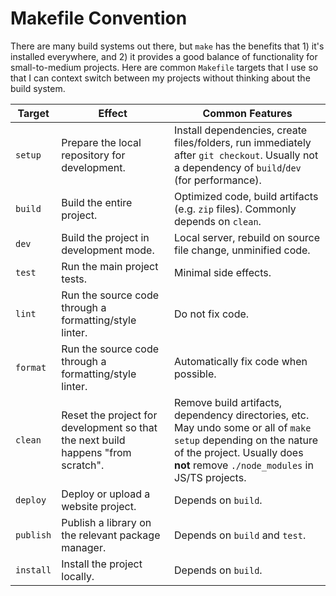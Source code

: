 # Makefile Convention

There are many build systems out there, but `make` has the benefits that 1) it's
installed everywhere, and 2) it provides a good balance of functionality for
small-to-medium projects. Here are common `Makefile` targets that I use so that
I can context switch between my projects without thinking about the build
system.

| Target | Effect | Common Features |
|--------|--------|-----------------|
| `setup` | Prepare the local repository for development. | Install dependencies, create files/folders, run immediately after `git checkout`. Usually not a dependency of `build`/`dev` (for performance). |
| `build` | Build the entire project. | Optimized code, build artifacts (e.g. `zip` files). Commonly depends on `clean`. |
| `dev` | Build the project in development mode. | Local server, rebuild on source file change, unminified code. |
| `test` | Run the main project tests. | Minimal side effects. |
| `lint` | Run the source code through a formatting/style linter. | Do not fix code. |
| `format` | Run the source code through a formatting/style linter. | Automatically fix code when possible. |
| `clean` | Reset the project for development so that the next build happens "from scratch". | Remove build artifacts, dependency directories, etc. May undo some or all of `make setup` depending on the nature of the project. Usually does **not** remove `./node_modules` in JS/TS projects. |
| `deploy` | Deploy or upload a website project. | Depends on `build`. |
| `publish` | Publish a library on the relevant package manager. | Depends on `build` and `test`. |
| `install` | Install the project locally. | Depends on `build`. |
